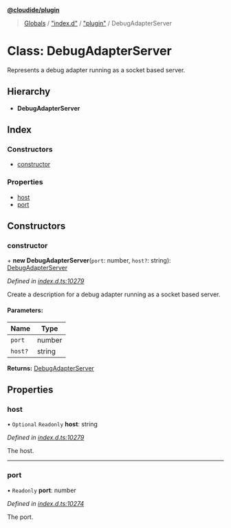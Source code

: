 **[@cloudide/plugin](../README.md)**

> [Globals](../README.md) / ["index.d"](../modules/_index_d_.md) / ["plugin"](../modules/_index_d_._plugin_.md) / DebugAdapterServer

# Class: DebugAdapterServer

Represents a debug adapter running as a socket based server.

## Hierarchy

* **DebugAdapterServer**

## Index

### Constructors

* [constructor](_index_d_._plugin_.debugadapterserver.md#constructor)

### Properties

* [host](_index_d_._plugin_.debugadapterserver.md#host)
* [port](_index_d_._plugin_.debugadapterserver.md#port)

## Constructors

### constructor

\+ **new DebugAdapterServer**(`port`: number, `host?`: string): [DebugAdapterServer](_index_d_._plugin_.debugadapterserver.md)

*Defined in [index.d.ts:10279](https://github.com/huaweicloud/cloudide-plugin-api/blob/1ab5ef8/index.d.ts#L10279)*

Create a description for a debug adapter running as a socket based server.

#### Parameters:

Name | Type |
------ | ------ |
`port` | number |
`host?` | string |

**Returns:** [DebugAdapterServer](_index_d_._plugin_.debugadapterserver.md)

## Properties

### host

• `Optional` `Readonly` **host**: string

*Defined in [index.d.ts:10279](https://github.com/huaweicloud/cloudide-plugin-api/blob/1ab5ef8/index.d.ts#L10279)*

The host.

___

### port

• `Readonly` **port**: number

*Defined in [index.d.ts:10274](https://github.com/huaweicloud/cloudide-plugin-api/blob/1ab5ef8/index.d.ts#L10274)*

The port.

